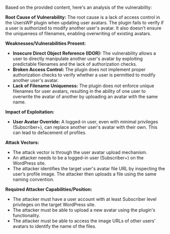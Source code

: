Based on the provided content, here's an analysis of the vulnerability:

**Root Cause of Vulnerability:**
The root cause is a lack of access control in the UsersWP plugin when updating user avatars. The plugin fails to verify if a user is authorized to modify another user's avatar. It also doesn't ensure the uniqueness of filenames, enabling overwriting of existing avatars.

**Weaknesses/Vulnerabilities Present:**
*   **Insecure Direct Object Reference (IDOR):** The vulnerability allows a user to directly manipulate another user's avatar by exploiting predictable filenames and the lack of authorization checks.
*   **Broken Access Control:** The plugin does not implement proper authorization checks to verify whether a user is permitted to modify another user's avatar.
*   **Lack of Filename Uniqueness:** The plugin does not enforce unique filenames for user avatars, resulting in the ability of one user to overwrite the avatar of another by uploading an avatar with the same name.

**Impact of Exploitation:**
*   **User Avatar Override:** A logged-in user, even with minimal privileges (Subscriber+), can replace another user's avatar with their own. This can lead to defacement of profiles.

**Attack Vectors:**
*   The attack vector is through the user avatar upload mechanism.
*   An attacker needs to be a logged-in user (Subscriber+) on the WordPress site.
*   The attacker identifies the target user's avatar file URL by inspecting the user’s profile image. The attacker then uploads a file using the same naming convention.

**Required Attacker Capabilities/Position:**
*   The attacker must have a user account with at least Subscriber level privileges on the target WordPress site.
*   The attacker must be able to upload a new avatar using the plugin's functionality.
*   The attacker must be able to access the image URLs of other users' avatars to identify the name of the files.